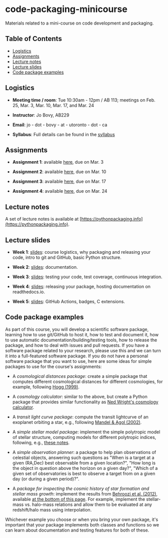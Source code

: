 # code-packaging-minicourse

Materials related to a mini-course on code development and packaging.

## Table of Contents

* [Logistics](#logistics)
* [Assignments](#assignments)
* [Lecture notes](#lecture-notes)
* [Lecture slides](#lecture-slides)
* [Code package examples](#code-package-examples)

## Logistics

* **Meeting time / room**: Tue 10:30am - 12pm / AB 113; meetings on Feb. 25, Mar. 3, Mar. 10, Mar. 17, and Mar. 24

* **Instructor**: Jo Bovy, AB229

* **Email**: jo - dot - bovy - at - utoronto - dot - ca

* **Syllabus**: Full details can be found in the [syllabus](syllabus/syllabus-codemini.pdf)

## Assignments

* **Assignment 1**: available [here](assignments/assignment1.pdf), due on Mar. 3

* **Assignment 2**: available [here](assignments/assignment2.pdf), due on Mar. 10

* **Assignment 3**: available [here](assignments/assignment3.pdf), due on Mar. 17

* **Assignment 4**: available [here](assignments/assignment4.pdf), due on Mar. 24

## Lecture notes

A set of lecture notes is available at [https://pythonpackaging.info](https://pythonpackaging.info).

## Lecture slides

* **Week 1**: [slides](http://astro.utoronto.ca/~bovy/codepackagingminicourse/L1-codingmini.pdf): course logistics, why packaging and releasing your code, intro to git and GitHub, basic Python structure.

* **Week 2**: [slides](http://astro.utoronto.ca/~bovy/codepackagingminicourse/L2-codingmini.pdf): documentation.

* **Week 3**: [slides](http://astro.utoronto.ca/~bovy/codepackagingminicourse/L3-codingmini.pdf): testing your code, test coverage, continuous integration.

* **Week 4**: [slides](http://astro.utoronto.ca/~bovy/codepackagingminicourse/L4-codingmini.pdf): releasing your package, hosting documentation on readthedocs.io.

* **Week 5**: [slides](http://astro.utoronto.ca/~bovy/codepackagingminicourse/L5-codingmini.pdf): GitHub Actions, badges, C extensions.

## Code package examples

As part of this course, you will develop a scientific software package, learning how to use git/GitHub to host it, how to test and document it, how to use automatic documentation/building/testing tools, how to release the package, and how to deal with issues and pull requests. If you have a software package related to your research, please use this and we can turn it into a full-featured software package. If you do not have a personal software package that you want to use, here are some ideas for simple packages to use for the course's assignments:

* A *cosmological distances package*: create a simple package that computes different cosmological distances for different cosmologies, for example, following [Hogg (1999)](https://arxiv.org/abs/astro-ph/9905116).

* A *cosmology calculator*: similar to the above, but create a Python package that provides similar functionality as [Ned Wright's cosmology calculator](http://www.astro.ucla.edu/~wright/ACC.html).

* A *transit light curve package*: compute the transit lightcurve of an exoplanet orbiting a star, e.g., following [Mandel & Agol (2002)](https://arxiv.org/abs/astro-ph/0210099).

* A *simple stellar model package*: implement the simple polytropic model of stellar structure, computing models for different polytropic indices, following, e.g., [these notes](https://www.astro.princeton.edu/~gk/A403/polytrop.pdf).

* A *simple observation planner*: a package to help plan observations of celestial objects, answering such questions as "When is a target at a given (RA,Dec) best observable from a given location?", "How long is the object in question above the horizon on a given day?", "Which of a given set of observatories is best to observe a target from on a given day (or during a given period)?".

* A *package for inspecting the cosmic history of star formation and stellar mass growth*: implement the results from [Behroozi et al. (2012)](https://arxiv.org/abs/1207.6105), available [at the bottom of this page](https://www.peterbehroozi.com/data.html). For example, implement the stellar-mass vs. halo-mass relations and allow them to be evaluated at any redshift/halo mass using interpolation.

Whichever example you choose or when you bring your own package, it's important that your package implements both classes and functions so we can learn about documentation and testing features for both of these.

